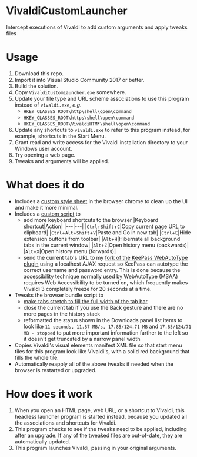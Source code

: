 
# VivaldiCustomLauncher
Intercept executions of Vivaldi to add custom arguments and apply tweaks files

# Usage
1. Download this repo.
1. Import it into Visual Studio Community 2017 or better.
1. Build the solution.
1. Copy `VivaldiCustomLauncher.exe` somewhere.
1. Update your file type and URL scheme associations to use this program instead of `vivaldi.exe`, *e.g.*
    - `HKEY_CLASSES_ROOT\http\shell\open\command`
    - `HKEY_CLASSES_ROOT\https\shell\open\command`
    - `HKEY_CLASSES_ROOT\VivaldiHTM*\shell\open\command`
1. Update any shortcuts to `vivaldi.exe` to refer to this program instead, for example, shortcuts in the Start Menu.
1. Grant read and write access for the Vivaldi installation directory to your Windows user account.
1. Try opening a web page.
1. Tweaks and arguments will be applied.

# What does it do
- Includes a [custom style sheet](https://gist.github.com/Aldaviva/9fbe321331b7f80786a371e0fd4bcfaf#file-style-custom-css) in the browser chrome to clean up the UI and make it more minimal.
- Includes a [custom script](https://gist.github.com/Aldaviva/9fbe321331b7f80786a371e0fd4bcfaf#file-scripts-custom-js) to
    - add more keyboard shortcuts to the browser
        |Keyboard shortcut|Action|
        |---|---|
        |`Ctrl`+`Shift`+`C`|Copy current page URL to clipboard|
        |`Ctrl`+`Alt`+`Shift`+`V`|Paste and Go in new tab|
        |`Ctrl`+`E`|Hide extension buttons from toolbar|
        |`Alt`+`H`|Hibernate all background tabs in the current window|
        |`Alt`+`Z`|Open history menu (backwards)|
        |`Alt`+`X`|Open history menu (forwards)|
    - send the current tab's URL to my [fork of the KeePass WebAutoType plugin](https://github.com/Aldaviva/WebAutoType) using a localhost AJAX request so KeePass can autotype the correct username and password entry. This is done because the accessibility technique normally used by WebAutoType (MSAA) requires Web Accessibility to be turned on, which frequently makes Vivaldi 3 completely freeze for 20 seconds at a time.
- Tweaks the browser bundle script to 
    - [make tabs stretch to fill the full width of the tab bar](https://gist.github.com/Aldaviva/39e4472ab7a5ee50473de74df826d928)
    - close the current tab if you use the Back gesture and there are no more pages in the history stack
    - reformatted the status shown in the Downloads panel list items to look like `11 seconds, 11.87 MB/s, 17.85/124.71 MB` and `17.85/124/71 MB - stopped` to put more important information farther to the left so it doesn't get truncated by a narrow panel width
- Copies Vivaldi's visual elements manifest XML file so that start menu tiles for this program look like Vivaldi's, with a solid red background that fills the whole tile.
- Automatically reapply all of the above tweaks if needed when the browser is restarted or upgraded.

# How does it work
1. When you open an HTML page, web URL, or a shortcut to Vivaldi, this headless launcher program is started instead, because you updated all the associations and shortcuts for Vivaldi.
1. This program checks to see if the tweaks need to be applied, including after an upgrade. If any of the tweaked files are out-of-date, they are automatically updated.
1. This program launches Vivaldi, passing in your original arguments.
